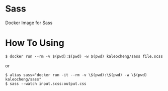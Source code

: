 # Sass
Docker Image for Sass

# How To Using

```shell
$ docker run --rm -v $(pwd):$(pwd) -w $(pwd) kaleocheng/sass file.scss
```
or 

```shell
$ alias sass="docker run -it --rm -v \$(pwd):\$(pwd) -w \$(pwd) kaleocheng/sass"
$ sass --watch input.scss:output.css
```
